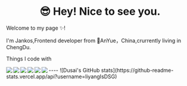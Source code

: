 <h1 align="center">😎 Hey! Nice to see you.</h1> 

Welcome to my page ✨!

I'm Jankos,Frontend developer from 🍋AnYue，China,crurrently living in ChengDu.



Things I code with

<p>
  <img src="https://img.shields.io/badge/-react-blue?logo=react" align="left" display="inline-block"/><img src="https://img.shields.io/badge/-vue-darkolivegreen?logo=vue.js&logoColor=green" align="left" display="inline-block"/><img src="https://img.shields.io/badge/-webpack-steelblue?logo=webpack" align="left" display="inline-block" /><img align="left" display="inline-block" src="https://img.shields.io/badge/-TypeScript-blue?logo=TypeScript&logoColor=white"/>
</p><img src="https://img.shields.io/badge/-node.js-brightgreen?logo=node.js&logoColor=lightgreen" align="left" display="inline-block"/><img src="https://img.shields.io/badge/-H5-orange?logo=HTML5&logoColor=white" align="left" display="inline-block"/>



<p>
----
<!---
liyangIsDSG/liyangIsDSG is a ✨ special ✨ repository because its `README.md` (this file) appears on your GitHub profile.
You can click the Preview link to take a look at your changes.
--->
![Dusai's GitHub stats](https://github-readme-stats.vercel.app/api?username=liyangIsDSG)
